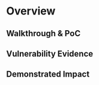 # Overview
<!--
**Please replace text in each section below**

Email Spoofing on Non-Email Domain Report

Resources:

- <https://mxtoolbox.com/DMARCRecordGenerator.aspx>
- <https://dmarc.org/2016/03/best-practices-for-email-senders/>
- <https://www.ftc.gov/system/files/documents/reports/businesses-can-help-stop-phishing-protect-their-brands-using-email-authentication-ftc-staff/email_authentication_staff_perspective.pdf>
-->

## Walkthrough & PoC
<!--
Provide a step-by-step walkthrough on how to access the vulnerable injection point, and how to exploit the vulnerability.
Adding a dot-pointed walkthrough with relevant screenshots will speed triage time and result in faster rewards!

Example:

1. Using the dig command, you can request the details on DMARC on the domain `www.noemail.local`

```bash
dig TXT 
```

1. You can observe in the response, there is no answer section for DMARC on the domain

```text
 <<>> DiG 9.10.6 <<>> TXT _DMARC.noemail.local
;; global options: +cmd
;; Got answer:
;; ->>HEADER<<- opcode: QUERY, status: NOERROR, id: 22363
;; flags: qr rd ra; QUERY: 1, ANSWER: 1, AUTHORITY: 0, ADDITIONAL: 0

;; QUESTION SECTION:
;_DMARC.noemail.local.		IN	TXT

;; Query time: 99 msec
;; SERVER: 127.0.0.1#53(127.0.0.1)
;; WHEN: Wed Nov 04 10:47:32 AWST 2020
;; MSG SIZE  rcvd: 122
```

-->

## Vulnerability Evidence
<!--
This requires a spoofed email being sent from the non-email domain, you can attach the entire email content, including headers to the submission. 
-->

## Demonstrated Impact
<!--
Please demonstrate what the impact of having email spoofing on a domain not utilises for email would have on the target
--> 
